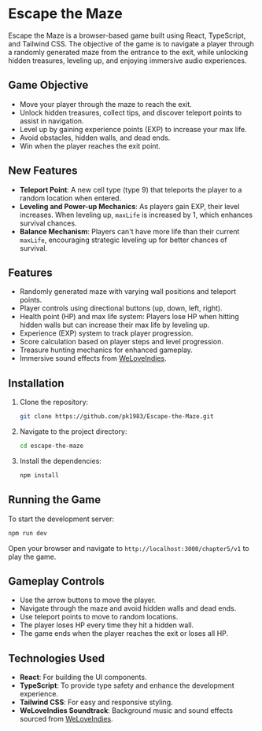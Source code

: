 
# Escape the Maze

Escape the Maze is a browser-based game built using React, TypeScript, and Tailwind CSS. The objective of the game is to navigate a player through a randomly generated maze from the entrance to the exit, while unlocking hidden treasures, leveling up, and enjoying immersive audio experiences.

## Game Objective
- Move your player through the maze to reach the exit.
- Unlock hidden treasures, collect tips, and discover teleport points to assist in navigation.
- Level up by gaining experience points (EXP) to increase your max life.
- Avoid obstacles, hidden walls, and dead ends.
- Win when the player reaches the exit point.

## New Features
- **Teleport Point**: A new cell type (type 9) that teleports the player to a random location when entered.
- **Leveling and Power-up Mechanics**: As players gain EXP, their level increases. When leveling up, `maxLife` is increased by 1, which enhances survival chances.
- **Balance Mechanism**: Players can't have more life than their current `maxLife`, encouraging strategic leveling up for better chances of survival.

## Features
- Randomly generated maze with varying wall positions and teleport points.
- Player controls using directional buttons (up, down, left, right).
- Health point (HP) and max life system: Players lose HP when hitting hidden walls but can increase their max life by leveling up.
- Experience (EXP) system to track player progression.
- Score calculation based on player steps and level progression.
- Treasure hunting mechanics for enhanced gameplay.
- Immersive sound effects from [WeLoveIndies](https://www.weloveindies.com/).

## Installation

1. Clone the repository:
   ```bash
   git clone https://github.com/pk1983/Escape-the-Maze.git
   ```
2. Navigate to the project directory:
   ```bash
   cd escape-the-maze
   ```
3. Install the dependencies:
   ```bash
   npm install
   ```

## Running the Game

To start the development server:
```bash
npm run dev
```
Open your browser and navigate to `http://localhost:3000/chapter5/v1` to play the game.

## Gameplay Controls

- Use the arrow buttons to move the player.
- Navigate through the maze and avoid hidden walls and dead ends.
- Use teleport points to move to random locations.
- The player loses HP every time they hit a hidden wall.
- The game ends when the player reaches the exit or loses all HP.

## Technologies Used
- **React**: For building the UI components.
- **TypeScript**: To provide type safety and enhance the development experience.
- **Tailwind CSS**: For easy and responsive styling.
- **WeLoveIndies Soundtrack**: Background music and sound effects sourced from [WeLoveIndies](https://www.weloveindies.com/).
